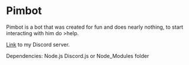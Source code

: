 # Pimbot

<head>

</head>

Pimbot is a bot that was created for fun and does nearly nothing, to start interacting with him do >help.

<a href = "https://discord.gg/XJYAun2">Link</a> to my Discord server.


Dependencies:
Node.js
Discord.js or Node_Modules folder
